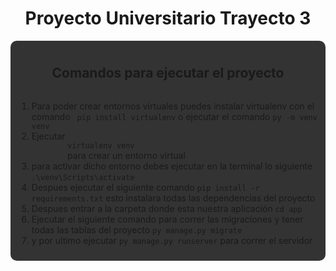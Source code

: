 <h1 style="text-align: center">Proyecto Universitario Trayecto 3</h1>

<div 
style="background: #333;border-radius: 10px;padding:10px;display: flex;flex-direction: column;align-items: center">
<h2>Comandos para ejecutar el proyecto</h2>

<ol>
    <li>Para poder crear entornos virtuales puedes instalar virtualenv con el comando <code> pip install virtualenv</code> o ejecutar el comando <code>py -m venv venv</code></li>
    <li>
        Ejecutar
        <code>
        virtualenv venv
        </code>
        para crear un entorno virtual
    </li>
    <li>
        para activar dicho entorno debes ejecutar en la terminal lo siguiente <code>.\venv\Scripts\activate</code>
    </li>
    <li>Despues ejecutar el siguiente comando <code>pip install -r requirements.txt</code> esto instalara todas las dependencias del proyecto</li>
    <li>Despues entrar a la carpeta donde esta nuestra aplicación <code>cd app</code></li>
    <li>Ejecutar el siguiente comando para correr las migraciones y tener todas las tablas del proyecto <code>py manage.py migrate</code></li>
    <li>y por ultimo ejecutar <code>py manage.py runserver</code> para correr el servidor</li>
</ol>
</div>
